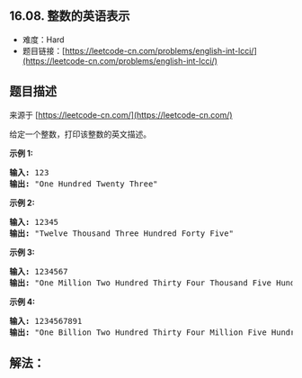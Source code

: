 ##  16.08. 整数的英语表示

- 难度：Hard
- 题目链接：[https://leetcode-cn.com/problems/english-int-lcci/](https://leetcode-cn.com/problems/english-int-lcci/)


## 题目描述

来源于 [https://leetcode-cn.com/](https://leetcode-cn.com/)

<p>给定一个整数，打印该整数的英文描述。</p>

<p><strong>示例 1:</strong></p>

<pre><strong>输入:</strong> 123
<strong>输出:</strong> &quot;One Hundred Twenty Three&quot;
</pre>

<p><strong>示例 2:</strong></p>

<pre><strong>输入:</strong> 12345
<strong>输出:</strong> &quot;Twelve Thousand Three Hundred Forty Five&quot;</pre>

<p><strong>示例 3:</strong></p>

<pre><strong>输入:</strong> 1234567
<strong>输出:</strong> &quot;One Million Two Hundred Thirty Four Thousand Five Hundred Sixty Seven&quot;</pre>

<p><strong>示例 4:</strong></p>

<pre><strong>输入:</strong> 1234567891
<strong>输出:</strong> &quot;One Billion Two Hundred Thirty Four Million Five Hundred Sixty Seven Thousand Eight Hundred Ninety One&quot;</pre>


## 解法：